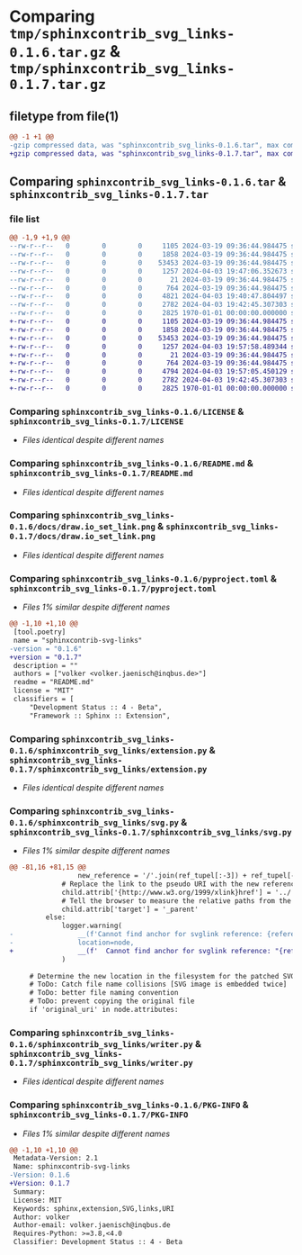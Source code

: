 # Comparing `tmp/sphinxcontrib_svg_links-0.1.6.tar.gz` & `tmp/sphinxcontrib_svg_links-0.1.7.tar.gz`

## filetype from file(1)

```diff
@@ -1 +1 @@
-gzip compressed data, was "sphinxcontrib_svg_links-0.1.6.tar", max compression
+gzip compressed data, was "sphinxcontrib_svg_links-0.1.7.tar", max compression
```

## Comparing `sphinxcontrib_svg_links-0.1.6.tar` & `sphinxcontrib_svg_links-0.1.7.tar`

### file list

```diff
@@ -1,9 +1,9 @@
--rw-r--r--   0        0        0     1105 2024-03-19 09:36:44.984475 sphinxcontrib_svg_links-0.1.6/LICENSE
--rw-r--r--   0        0        0     1858 2024-03-19 09:36:44.984475 sphinxcontrib_svg_links-0.1.6/README.md
--rw-r--r--   0        0        0    53453 2024-03-19 09:36:44.984475 sphinxcontrib_svg_links-0.1.6/docs/draw.io_set_link.png
--rw-r--r--   0        0        0     1257 2024-04-03 19:47:06.352673 sphinxcontrib_svg_links-0.1.6/pyproject.toml
--rw-r--r--   0        0        0       21 2024-03-19 09:36:44.984475 sphinxcontrib_svg_links-0.1.6/sphinxcontrib_svg_links/__init__.py
--rw-r--r--   0        0        0      764 2024-03-19 09:36:44.984475 sphinxcontrib_svg_links-0.1.6/sphinxcontrib_svg_links/extension.py
--rw-r--r--   0        0        0     4821 2024-04-03 19:40:47.804497 sphinxcontrib_svg_links-0.1.6/sphinxcontrib_svg_links/svg.py
--rw-r--r--   0        0        0     2782 2024-04-03 19:42:45.307303 sphinxcontrib_svg_links-0.1.6/sphinxcontrib_svg_links/writer.py
--rw-r--r--   0        0        0     2825 1970-01-01 00:00:00.000000 sphinxcontrib_svg_links-0.1.6/PKG-INFO
+-rw-r--r--   0        0        0     1105 2024-03-19 09:36:44.984475 sphinxcontrib_svg_links-0.1.7/LICENSE
+-rw-r--r--   0        0        0     1858 2024-03-19 09:36:44.984475 sphinxcontrib_svg_links-0.1.7/README.md
+-rw-r--r--   0        0        0    53453 2024-03-19 09:36:44.984475 sphinxcontrib_svg_links-0.1.7/docs/draw.io_set_link.png
+-rw-r--r--   0        0        0     1257 2024-04-03 19:57:58.489344 sphinxcontrib_svg_links-0.1.7/pyproject.toml
+-rw-r--r--   0        0        0       21 2024-03-19 09:36:44.984475 sphinxcontrib_svg_links-0.1.7/sphinxcontrib_svg_links/__init__.py
+-rw-r--r--   0        0        0      764 2024-03-19 09:36:44.984475 sphinxcontrib_svg_links-0.1.7/sphinxcontrib_svg_links/extension.py
+-rw-r--r--   0        0        0     4794 2024-04-03 19:57:05.450129 sphinxcontrib_svg_links-0.1.7/sphinxcontrib_svg_links/svg.py
+-rw-r--r--   0        0        0     2782 2024-04-03 19:42:45.307303 sphinxcontrib_svg_links-0.1.7/sphinxcontrib_svg_links/writer.py
+-rw-r--r--   0        0        0     2825 1970-01-01 00:00:00.000000 sphinxcontrib_svg_links-0.1.7/PKG-INFO
```

### Comparing `sphinxcontrib_svg_links-0.1.6/LICENSE` & `sphinxcontrib_svg_links-0.1.7/LICENSE`

 * *Files identical despite different names*

### Comparing `sphinxcontrib_svg_links-0.1.6/README.md` & `sphinxcontrib_svg_links-0.1.7/README.md`

 * *Files identical despite different names*

### Comparing `sphinxcontrib_svg_links-0.1.6/docs/draw.io_set_link.png` & `sphinxcontrib_svg_links-0.1.7/docs/draw.io_set_link.png`

 * *Files identical despite different names*

### Comparing `sphinxcontrib_svg_links-0.1.6/pyproject.toml` & `sphinxcontrib_svg_links-0.1.7/pyproject.toml`

 * *Files 1% similar despite different names*

```diff
@@ -1,10 +1,10 @@
 [tool.poetry]
 name = "sphinxcontrib-svg-links"
-version = "0.1.6"
+version = "0.1.7"
 description = ""
 authors = ["volker <volker.jaenisch@inqbus.de>"]
 readme = "README.md"
 license = "MIT"
 classifiers = [
     "Development Status :: 4 - Beta",
     "Framework :: Sphinx :: Extension",
```

### Comparing `sphinxcontrib_svg_links-0.1.6/sphinxcontrib_svg_links/extension.py` & `sphinxcontrib_svg_links-0.1.7/sphinxcontrib_svg_links/extension.py`

 * *Files identical despite different names*

### Comparing `sphinxcontrib_svg_links-0.1.6/sphinxcontrib_svg_links/svg.py` & `sphinxcontrib_svg_links-0.1.7/sphinxcontrib_svg_links/svg.py`

 * *Files 1% similar despite different names*

```diff
@@ -81,16 +81,15 @@
                 new_reference = '/'.join(ref_tupel[:-3]) + ref_tupel[-3] + '.html' + '#' + ref_tupel[-2]
             # Replace the link to the pseudo URI with the new reference
             child.attrib['{http://www.w3.org/1999/xlink}href'] = '../' + new_reference
             # Tell the browser to measure the relative paths from the parent of the embedded SVG object.
             child.attrib['target'] = '_parent'
         else:
             logger.warning(
-                __(f'Cannot find anchor for svglink reference: {reference}. Please check your anchors!'),
-                location=node,
+                __(f'  Cannot find anchor for svglink reference: "{reference}". Please check your anchors!'),
             )
 
     # Determine the new location in the filesystem for the patched SVG file in the "build" dir.
     # ToDo: Catch file name collisions [SVG image is embedded twice]
     # ToDo: better file naming convention
     # ToDo: prevent copying the original file
     if 'original_uri' in node.attributes:
```

### Comparing `sphinxcontrib_svg_links-0.1.6/sphinxcontrib_svg_links/writer.py` & `sphinxcontrib_svg_links-0.1.7/sphinxcontrib_svg_links/writer.py`

 * *Files identical despite different names*

### Comparing `sphinxcontrib_svg_links-0.1.6/PKG-INFO` & `sphinxcontrib_svg_links-0.1.7/PKG-INFO`

 * *Files 1% similar despite different names*

```diff
@@ -1,10 +1,10 @@
 Metadata-Version: 2.1
 Name: sphinxcontrib-svg-links
-Version: 0.1.6
+Version: 0.1.7
 Summary: 
 License: MIT
 Keywords: sphinx,extension,SVG,links,URI
 Author: volker
 Author-email: volker.jaenisch@inqbus.de
 Requires-Python: >=3.8,<4.0
 Classifier: Development Status :: 4 - Beta
```

